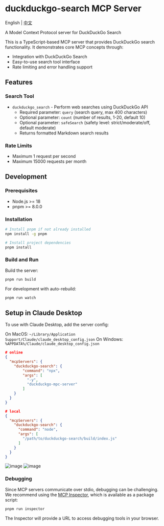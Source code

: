 # duckduckgo-search MCP Server

English | [中文](README_zh.md)

A Model Context Protocol server for DuckDuckGo Search

This is a TypeScript-based MCP server that provides DuckDuckGo search functionality. It demonstrates core MCP concepts through:

- Integration with DuckDuckGo Search
- Easy-to-use search tool interface
- Rate limiting and error handling support

## Features

### Search Tool

- `duckduckgo_search` - Perform web searches using DuckDuckGo API
  - Required parameter: `query` (search query, max 400 characters)
  - Optional parameter: `count` (number of results, 1-20, default 10)
  - Optional parameter: `safeSearch` (safety level: strict/moderate/off, default moderate)
  - Returns formatted Markdown search results

### Rate Limits

- Maximum 1 request per second
- Maximum 15000 requests per month

## Development

### Prerequisites

- Node.js >= 18
- pnpm >= 8.0.0

### Installation

```bash
# Install pnpm if not already installed
npm install -g pnpm

# Install project dependencies
pnpm install
```

### Build and Run

Build the server:

```bash
pnpm run build
```

For development with auto-rebuild:

```bash
pnpm run watch
```

## Setup in Claude Desktop

To use with Claude Desktop, add the server config:

On MacOS: `~/Library/Application Support/Claude/claude_desktop_config.json`
On Windows: `%APPDATA%/Claude/claude_desktop_config.json`

```json
# online
{
  "mcpServers": {
    "duckduckgo-search": {
        "command": "npx",
        "args": [
          "-y",
          "duckduckgo-mpc-server"
        ]
    }
  }
}

# local
{
  "mcpServers": {
    "duckduckgo-search": {
      "command": "node",
      "args": [
        "/path/to/duckduckgo-search/build/index.js"
      ]
    }
  }
}
```
![image](https://github.com/user-attachments/assets/6906e280-9dbb-4bb5-a537-d9e45e666084)
![image](https://github.com/user-attachments/assets/867a70ae-082f-45ab-a623-869bfd6c31eb)

### Debugging

Since MCP servers communicate over stdio, debugging can be challenging. We recommend using the [MCP Inspector](https://github.com/modelcontextprotocol/inspector), which is available as a package script:

```bash
pnpm run inspector
```

The Inspector will provide a URL to access debugging tools in your browser.
